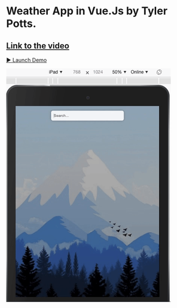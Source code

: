 # Weather App in Vue.Js by Tyler Potts.
## [Link to the video](https://www.youtube.com/watch?v=JLc-hWsPTUY&t=388s)

[▶️ Launch Demo](https://yaninatrekhleb.github.io/weatherApp-vueJs/)

![Demo](src/assets/demo-weather-app.gif)